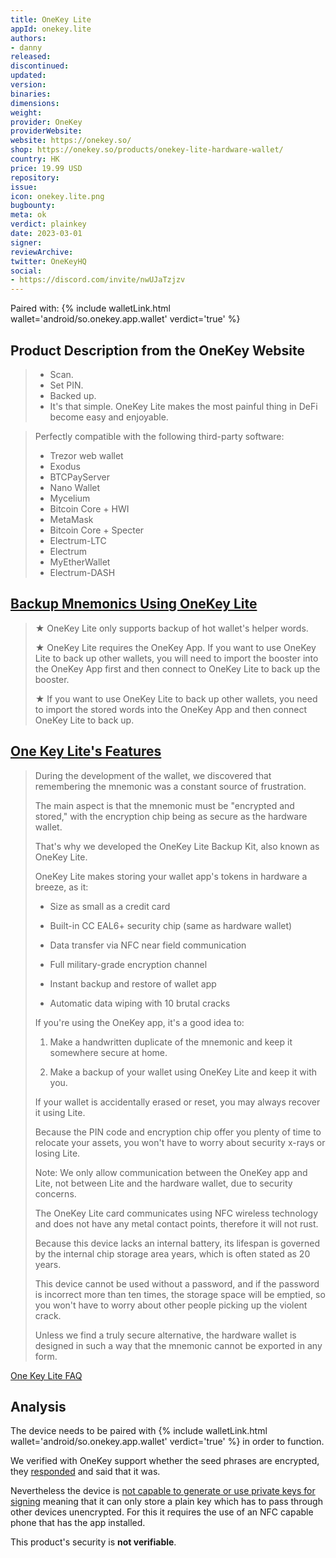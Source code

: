 ```yaml
---
title: OneKey Lite
appId: onekey.lite
authors:
- danny
released: 
discontinued: 
updated: 
version: 
binaries: 
dimensions: 
weight: 
provider: OneKey
providerWebsite: 
website: https://onekey.so/
shop: https://onekey.so/products/onekey-lite-hardware-wallet/
country: HK
price: 19.99 USD
repository: 
issue: 
icon: onekey.lite.png
bugbounty: 
meta: ok
verdict: plainkey
date: 2023-03-01
signer: 
reviewArchive: 
twitter: OneKeyHQ
social: 
- https://discord.com/invite/nwUJaTzjzv
---
```


Paired with: {% include walletLink.html wallet='android/so.onekey.app.wallet' verdict='true' %}

## Product Description from the OneKey Website

> - Scan.
> - Set PIN.
> - Backed up.
> - It's that simple. OneKey Lite makes the most painful thing in DeFi become easy and enjoyable.

> Perfectly compatible with the following third-party software:
>
> - Trezor web wallet
> - Exodus
> - BTCPayServer
> - Nano Wallet
> - Mycelium
> - Bitcoin Core + HWI
> - MetaMask
> - Bitcoin Core + Specter
> - Electrum-LTC
> - Electrum
> - MyEtherWallet
> - Electrum-DASH

## [Backup Mnemonics Using OneKey Lite](https://help.onekey.so/hc/en-us/articles/4911475744527-Using-OneKey-Lite-to-back-up-mnemonics) 

> ★ OneKey Lite only supports backup of hot wallet's helper words.
>
> ★ OneKey Lite requires the OneKey App. If you want to use OneKey Lite to back up other wallets, you will need to import the booster into the OneKey App first and then connect to OneKey Lite to back up the booster.
>
> ★ If you want to use OneKey Lite to back up other wallets, you need to import the stored words into the OneKey App and then connect OneKey Lite to back up.

## [One Key Lite's Features](https://help.onekey.so/hc/en-us/articles/4403416356879-OneKey-Lite-s-Features)

> During the development of the wallet, we discovered that remembering the mnemonic was a constant source of frustration.
>
> The main aspect is that the mnemonic must be "encrypted and stored," with the encryption chip being as secure as the hardware wallet.
>
> That's why we developed the OneKey Lite Backup Kit, also known as OneKey Lite.
>
> OneKey Lite makes storing your wallet app's tokens in hardware a breeze, as it:
>
> - Size as small as a credit card
>
> - Built-in CC EAL6+ security chip (same as hardware wallet)
>
> - Data transfer via NFC near field communication
>
> - Full military-grade encryption channel
>
> - Instant backup and restore of wallet app
>
> - Automatic data wiping with 10 brutal cracks
>
> If you're using the OneKey app, it's a good idea to:
>
> 1. Make a handwritten duplicate of the mnemonic and keep it somewhere secure at home.
>
> 2. Make a backup of your wallet using OneKey Lite and keep it with you.
>
> If your wallet is accidentally erased or reset, you may always recover it using Lite.
>
> Because the PIN code and encryption chip offer you plenty of time to relocate your assets, you won't have to worry about security x-rays or losing Lite.
>
> Note: We only allow communication between the OneKey app and Lite, not between Lite and the hardware wallet, due to security concerns.
>
> The OneKey Lite card communicates using NFC wireless technology and does not have any metal contact points, therefore it will not rust.
>
> Because this device lacks an internal battery, its lifespan is governed by the internal chip storage area years, which is often stated as 20 years.
>
> This device cannot be used without a password, and if the password is incorrect more than ten times, the storage space will be emptied, so you won't have to worry about other people picking up the violent crack.
>
> Unless we find a truly secure alternative, the hardware wallet is designed in such a way that the mnemonic cannot be exported in any form.

[One Key Lite FAQ](https://help.onekey.so/hc/en-us/articles/4403321426191-OneKey-Lite-FAQ-Summary)

## Analysis 

The device needs to be paired with {% include walletLink.html wallet='android/so.onekey.app.wallet' verdict='true' %} in order to function. 

We verified with OneKey support whether the seed phrases are encrypted, they [responded](https://twitter.com/OneKey_Support/status/1630986937027956736) and said that it was.


Nevertheless the device is [not capable to generate or use private keys for signing](https://gitlab.com/walletscrutiny/walletScrutinyCom/-/merge_requests/396#note_1345783839) meaning that it can only store a plain key which has to pass through other devices unencrypted. For this it requires the use of an NFC capable phone that has the app installed.

This product's security is **not verifiable**.
